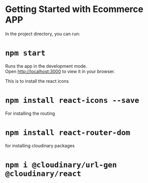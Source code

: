 # Getting Started with Ecommerce APP

In the project directory, you can run:

# `npm start`

Runs the app in the development mode.\
Open [http://localhost:3000](http://localhost:3000) to view it in your browser.

This is to install the react icons 
 # `npm install react-icons --save`

For installing the routing 
# `npm install react-router-dom`
 
 for installing cloudinary packages
 # `npm i @cloudinary/url-gen @cloudinary/react`
